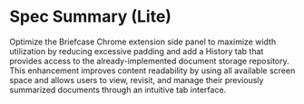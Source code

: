 # Spec Summary (Lite)

Optimize the Briefcase Chrome extension side panel to maximize width utilization by reducing excessive padding and add a History tab that provides access to the already-implemented document storage repository. This enhancement improves content readability by using all available screen space and allows users to view, revisit, and manage their previously summarized documents through an intuitive tab interface.
